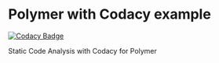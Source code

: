 # Polymer with Codacy example

[![Codacy Badge](https://api.codacy.com/project/badge/Grade/6e7602eff39a4466a42f2713996ffec5)](https://www.codacy.com/app/ruud-prein/polymer-codacy?utm_source=github.com&amp;utm_medium=referral&amp;utm_content=ruud/polymer-codacy&amp;utm_campaign=Badge_Grade)

Static Code Analysis with Codacy for Polymer
